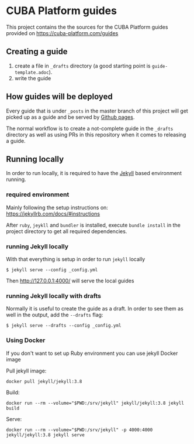 # CUBA Platform guides

This project contains the the sources for the CUBA Platform guides provided on https://cuba-platform.com/guides


## Creating a guide

1. create a file in `_drafts` directory (a good starting point is `guide-template.adoc`).
2. write the guide

## How guides will be deployed

Every guide that is under `_posts` in the master branch of this project will get picked up as a guide and be served by [Github pages](https://pages.github.com/).

The normal workflow is to create a not-complete guide in the `_drafts` directory as well as using PRs in this repository when it comes to releasing a guide.

## Running locally

In order to run locally, it is required to have the [Jekyll](https://jekyllrb.com/) based environment running.

### required environment

Mainly following the setup instructions on: https://jekyllrb.com/docs/#instructions

After `ruby`, `jeykll` and `bundler` is installed, execute `bundle install` in the project directory to get all required dependencies.


### running Jekyll locally

With that everything is setup in order to run `jekyll` locally

```
$ jekyll serve --config _config.yml
```

Then http://127.0.0.1:4000/ will serve the local guides

### running Jekyll locally with drafts

Normally it is useful to create the guide as a draft. In order to see them as well in the output, add the `--drafts` flag:

```
$ jekyll serve --drafts --config _config.yml 
```

### Using Docker

If you don't want to set up Ruby environment you can use jekyll Docker image

Pull jekyll image:
```
docker pull jekyll/jekyll:3.8
```

Build:
```
docker run --rm --volume="$PWD:/srv/jekyll" jekyll/jekyll:3.8 jekyll build
```

Serve:
```
docker run --rm --volume="$PWD:/srv/jekyll" -p 4000:4000 jekyll/jekyll:3.8 jekyll serve
```
